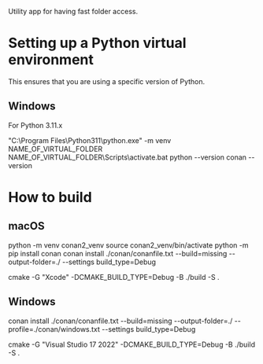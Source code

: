 Utility app for having fast folder access.

# Setting up a Python virtual environment

This ensures that you are using a specific version of Python.

## Windows

For Python 3.11.x

"C:\Program Files\Python311\python.exe" -m venv NAME_OF_VIRTUAL_FOLDER
NAME_OF_VIRTUAL_FOLDER\Scripts\activate.bat
python --version
conan --version

# How to build

## macOS
python  -m venv conan2_venv
source conan2_venv/bin/activate
python -m pip install conan
conan install ./conan/conanfile.txt --build=missing --output-folder=./ --settings build_type=Debug

cmake -G "Xcode" -DCMAKE_BUILD_TYPE=Debug -B ./build -S .

## Windows
conan install ./conan/conanfile.txt --build=missing --output-folder=./ --profile=./conan/windows.txt --settings build_type=Debug

cmake -G "Visual Studio 17 2022" -DCMAKE_BUILD_TYPE=Debug -B ./build -S .